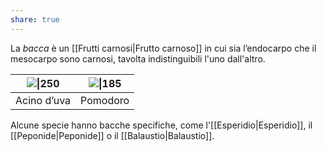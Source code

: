 ```yaml
---
share: true
---
```

La *bacca* è un [[Frutti carnosi|Frutto carnoso]] in cui sia l’endocarpo che il mesocarpo sono carnosi, tavolta indistinguibili l'uno dall'altro.

| ![\|250](0534932e4defb6c44417945fdb2c29bf_MD5%201.png) | ![\|185](574a89bf531b5c87f46f3f547c7c90d5_MD5%201.png) |
|:-------------------------------------------------:|:-------------------------------------------------:|
|                    Acino d’uva                    |                     Pomodoro                      |

Alcune specie hanno bacche specifiche, come l'[[Esperidio|Esperidio]], il [[Peponide|Peponide]] o il [[Balaustio|Balaustio]].